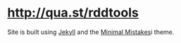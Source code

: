 # http://qua.st/rddtools

Site is built using [Jekyll](http://www.jekyllrb.com/) and the [Minimal Mistakes](http://mmistakes.github.io/minimal-mistakes)i theme.
